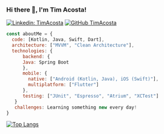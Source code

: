 
### Hi there 👋, I'm Tim Acosta!

</em></p>
[![Linkedin: TimAcosta](https://img.shields.io/badge/-TimAcosta-blue?style=flat-square&logo=Linkedin&logoColor=white&link=https://www.linkedin.com/in/tim-acosta-ross-74888678/)](https://www.linkedin.com/in/tim-acosta/)
[![GitHub TimAcosta](https://img.shields.io/github/followers/timacosta?style=social)](https://github.com/timacosta)


```javascript
const aboutMe = {
  code: [Kotlin, Java, Swift, Dart],
  architecture: ["MVVM", "Clean Architecture"],
  technologies: {
      backend: { 
      Java: Spring Boot
      },
      mobile: {
        native: ["Android (Kotlin, Java), iOS (Swift)"],
        multiplatform: ["Flutter"]
      },
      testing: ["JUnit", "Espresso", "Atrium", "XCTest"]
   }
   challenges: Learning something new every day!
}
```
<!--[![Top Langs](https://github-readme-stats.vercel.app/api/top-langs/?username=timacosta)](https://https://github.com/timacosta/github-readme-stats)-->
[![Top Langs](https://github-readme-stats.vercel.app/api/top-langs/?username=timacosta&layout=compact)](https://github.com/timacosta/github-readme-stats)
